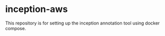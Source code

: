# inception-aws

This repository is for setting up the inception annotation tool using docker compose. 
